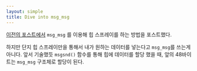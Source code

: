 ```yaml
---
layout: simple
title: Dive into msg_msg
---
```


[이전의 포스트에서](/study/linux_kernel/basic/heap_spray_with_msg_msg) `msg_msg` 를 이용해 힙 스프레이를 하는 방법을 포스트했다.

하지만 단지 힙 스프레이만을 통해서 내가 원하는 데이터를 넣는다고 `msg_msg`를 쓰는게 아니다. 앞서 기술했듯 `msgsnd()` 함수를 통해 힙에 데이터를 할당 했을 때, 앞의 48바이트는 `msg_msg` 구조체로 할당이 된다. 

